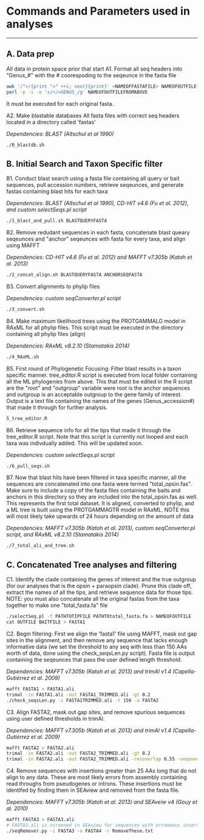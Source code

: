 # Commands and Parameters used in analyses
------

## A. Data prep
All data in protein space prior that start
A1. Format all seq headers into "Genus_#" with the # coorespoding to the seqeunce in the fasta file

```sh
awk '/^>/{print ">" ++i; next}{print}' <NAMEOFFASTAFILE> NAMEOFOUTFILE
perl -p -i -e 's/>/>GENUS_/g' NAMEOFOUTFILEFROMABOVE
```
It must be executed for each original fasta.


A2. Make blastable databases
All fasta files with correct seq headers located in a directory called 'fastas'

*Dependencies: BLAST (Altschul et al 1990)*
```sh
./0_blastdb.sh
```

## B. Initial Search and Taxon Specific filter

B1. Conduct blast search using a fasta file containing all query or bait sequences, pull accession numbers, retrieve seqeunces, and generate fastas containing blast hits for each taxa

*Dependencies: BLAST (Altschul et al 1990), CD-HIT v4.6 (Fu et al. 2012), and custom selectSeqs.pl script*
```sh
./1_blast_and_pull.sh BLASTQUERYFASTA
```

B2. Remove redudant sequences in each fasta, concatenate blast queary seqeunces and "anchor" seqeunces with fasta for every taxa, and align using MAFFT

*Dependencies: CD-HIT v4.6 (Fu et al. 2012) and MAFFT v7.305b (Katoh et al. 2013)*
```sh
./2_concat_align.sh BLASTQUERYFASTA ANCHORSEQFASTA
```

B3. Convert alignments to phylip files

*Dependencies: custom seqConverter.pl script*
```sh
./3_convert.sh
```

B4. Make maximum likelihood trees using the PROTGAMMALG model in RAxML for all phylip files. This script must be executed in the directory containing all phylip files (align)

*Dependencies: RAxML v8.2.10 (Stamatakis 2014)*
```sh
./4_RAxML.sh
```

B5. First round of Phylogenetic Focusing: Filter blast results in a taxon specific manner. tree_editor.R script is executed from local folder containing all the ML phylogenies from above. This that must be edited in the R script are the "root" and "outgroup" variable were root is the anchor sequences and outgroup is an acceptable outgroup to the gene family of interest. Output is a text file containing the names of the genes (Genus_accession#) that made it through for further analysis. 

```sh
5_tree_editor.R
```

B6. Retrieve sequence info for all the tips that made it through the tree_editor.R script. Note that this script is currently not looped and each taxa was indivdually added. This will be updated soon.

*Dependencies: custom selectSeqs.pl script*
```sh
./6_pull_seqs.sh
```

B7. Now that blast hits have been filtered in taxa specific manner, all the sequences are concatenated into one fasta were termed "total_opsin.fas". Make sure to include a copy of the fasta files containing the baits and anchors in this directory so they are included into the total_opsin.fas as well. This represents the first total dataset. It is aligned, converted to phylip, and a ML tree is built using the PROTGAMMAGTR model in RAxML. NOTE this will most likely take upwards of 24 hours depending on the amount of data

*Dependencies: MAFFT v7.305b (Katoh et al. 2013), custom seqConverter.pl script, and RAxML v8.2.10 (Stamatakis 2014)*
```sh
./7_total_ali_and_tree.sh
```


## C. Concatenated Tree analyses and filtering

C1. Identify the clade containing the genes of interest and the true outgroup (for our analyses that is the opsin + paraopsin clade). Prune this clade off, extract the names of all the tips, and retrieve sequence data for those tips. NOTE: you must also concatenate all the original fastas from the taxa together to make one "total_fasta.fa" file

```sh
./selectSeq.pl -f PATHTOTIPFILE PATHTOtotal_fasta.fa > NAMEOFOUTFILE
cat OUTFILE BAITFILE > FASTA1
```

C2. Begin filtering: First we align the 'fasta1' file using MAFFT, mask out gap sites in the alignment, and then remove any sequence that lacks enough informative data (we set the threshold to any seq with less than 150 AAs worth of data, done using the check_seqsLen.py script). Fasta file is output containing the seqeunces that pass the user defined length threshold.

*Dependencies: MAFFT v7.305b (Katoh et al. 2013) and trimAl v1.4 (Capella-Gutiérrez et al. 2009)*
```sh
mafft FASTA1 > FASTA1.ali
trimal -in FASTA1.ali -out FASTA1_TRIMMED.ali -gt 0.2
./check_seqsLen.py -i FASTA1TRIMMED.ali -t 150 -o FASTA2
```

C3. Align FASTA2, mask out gap sites, and remove spurious sequences using user defined thresholds in trimAl.

*Dependencies: MAFFT v7.305b (Katoh et al. 2013) and trimAl v1.4 (Capella-Gutiérrez et al. 2009)*
```sh
mafft FASTA2 > FASTA2.ali
trimal -in FASTA2.ali -out FASTA2_TRIMMED.ali -gt 0.2
trimal -in FASTA2.ali -out FASTA2_TRIMMED.ali -resoverlap 0.55 -seqoverlap 55
```

C4. Remove sequences with insertions greater than 25 AAs long that do not align to any data. These are most likely errors from assembly containing read throughs from pseudogenes or introns. These insertions must be identifed by finding them in SEAview and removed from the fasta file.

*Dependencies: MAFFT v7.305b (Katoh et al. 2013) and SEAveiw v4 (Gouy et al. 2010)*
```sh
mafft FASTA3 > FASTA3.ali
# FASTA3.ali is screened in SEAview for sequences with erroneous insertions. Names of seqs to be removed written to RemoveThese.txt
./seqRemover.py -i FASTA3 -o FASTA4 -r RemoveThese.txt
```


